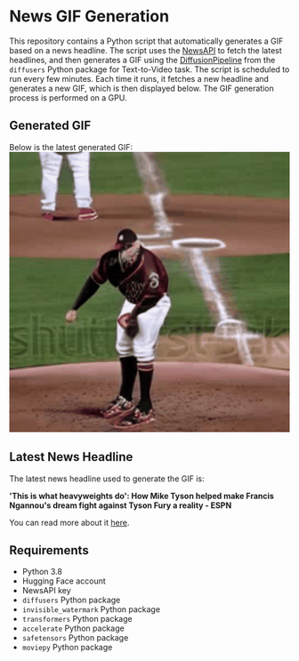 # News GIF Generation
This repository contains a Python script that automatically generates a GIF based on a news headline. The script uses the [NewsAPI](https://newsapi.org/) to fetch the latest headlines, and then generates a GIF using the [DiffusionPipeline](https://github.com/huggingface/diffusers) from the `diffusers` Python package for Text-to-Video task.
The script is scheduled to run every few minutes. Each time it runs, it fetches a new headline and generates a new GIF, which is then displayed below. The GIF generation process is performed on a GPU.

## Generated GIF
Below is the latest generated GIF:
![Generated GIF](output.gif?raw=true&v=1698518027)

## Latest News Headline
The latest news headline used to generate the GIF is:

**'This is what heavyweights do': How Mike Tyson helped make Francis Ngannou's dream fight against Tyson Fury a reality - ESPN**

You can read more about it [here](https://www.espn.com/boxing/story/_/id/38749118/how-mike-tyson-helped-francis-ngannou-tyson-fury-fight).

## Requirements
- Python 3.8
- Hugging Face account
- NewsAPI key
- `diffusers` Python package
- `invisible_watermark` Python package
- `transformers` Python package
- `accelerate` Python package
- `safetensors` Python package
- `moviepy` Python package
